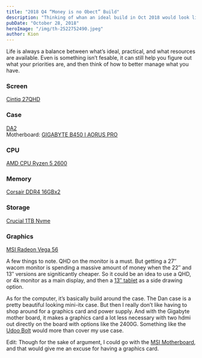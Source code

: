 ```yaml
---
title: "2018 Q4 “Money is no Obect” Build"
description: "Thinking of whan an ideal build in Oct 2018 would look like"
pubDate: "October 28, 2018"
heroImage: "/img/th-2522752490.jpeg"
author: Kion
---
```



Life is always a balance between what’s ideal, practical, and what resources are available. Even is something isn’t fesable, it can still help you figure out what your priorities are, and then think of how to better manage what you have.

### Screen 

[Cintiq 27QHD](https://www.amazon.co.jp/%E3%83%AF%E3%82%B3%E3%83%A0-%E6%B6%B2%E6%99%B6%E3%83%9A%E3%83%B3%E3%82%BF%E3%83%96%E3%83%AC%E3%83%83%E3%83%88-27%E5%9E%8BQHD%E6%B6%B2%E6%99%B6-DTH-2700-K0/dp/B00S7NGW68/ref=sr_1_2?ie=UTF8&qid=1540738035&sr=8-2&keywords=cintiq+27qhd)  

### Case

[DA2](https://streacom.com/products/da2-chassis/)  
Motherboard: [GIGABYTE B450 I AORUS PRO](https://www.amazon.co.jp/dp/B07GPDJ9R6?SubscriptionId=0571BBGTQZ5YYPEDSY02&tag=kakaku-subtag-22&ascsubtag=kakaku-pc-pr-pcparts-22_B07GPDJ9R6_K0001086112_008_422c1a4f4b5145aeb5ae90d55b9b35e7a&linkCode=xm2&camp=2025&creative=165953&creativeASIN=B07GPDJ9R6&me=AN1VRQENFRJN5)  

### CPU

[AMD CPU Ryzen 5 2600](https://www.amazon.co.jp/AMD-Wraith-Stealth-cooler-YD2600BBAFBOX/dp/B07B41WS48/ref=sr_1_6?s=computers&ie=UTF8&qid=1540737710&sr=1-6&keywords=ryzen+3)  

### Memory

[Corsair DDR4 16GBx2](https://www.amazon.co.jp/CORSAIR-DDR4-2666MHz-%E3%83%87%E3%82%B9%E3%82%AF%E3%83%88%E3%83%83%E3%83%97PC%E7%94%A8-VENGEANCE-CMK16GX4M2A2666C16/dp/B0134EW44S/ref=pd_bxgy_147_2?_encoding=UTF8&pd_rd_i=B0123ZC44Y&pd_rd_r=8afaa287-dabf-11e8-938f-cf6ba6c3ef0a&pd_rd_w=mhZmL&pd_rd_wg=b7cpn&pf_rd_i=desktop-dp-sims&pf_rd_m=AN1VRQENFRJN5&pf_rd_p=a4de75e6-d8f7-4a34-bd69-503ea4866e6c&pf_rd_r=ZWHGVF21FZA5RSGM9JMP&pf_rd_s=desktop-dp-sims&pf_rd_t=40701&refRID=ZWHGVF21FZA5RSGM9JMP&th=1)  

### Storage

[Crucial 1TB Nvme](https://www.amazon.co.jp/Crucial-P1%E3%82%B7%E3%83%AA%E3%83%BC%E3%82%BA-Type2280-PCIe3-0x4-CT500P1SSD8JP/dp/B07JWKKBVV/ref=sr_1_2_sspa?s=computers&ie=UTF8&qid=1540738188&sr=1-2-spons&keywords=1tb%2Bnvme&th=1)  

### Graphics

[MSI Radeon Vega 56](https://www.amazon.co.jp/MSI-RX-56-8G-OC/dp/B077Y8328G/ref=sr_1_1?s=computers&ie=UTF8&qid=1540738255&sr=1-1&keywords=vega+56)

A few things to note. QHD on the monitor is a must. But getting a 27″ wacom monitor is spending a massive amount of money when the 22″ and 13″ versions are signiticantly cheaper. So it could be an idea to use a QHD, or 4k monitor as a main display, and then a [13″ tablet](https://www.amazon.co.jp/dp/B0116O4YGE/ref=sspa_dk_hqp_detail_aax_0?psc=1) as a side drawing option.

As for the computer, it’s basically build around the case. The Dan case is a pretty beautiful looking mini-itx case. But then I really don’t like having to shop around for a graphics card and power supply. And with the Gigabyte mother board, it makes a graphics card a lot less necessary with two hdmi out directly on the board with options like the 2400G. Something like the [Udoo Bolt](https://www.kickstarter.com/projects/udoo/udoo-bolt-raising-the-maker-world-to-the-next-leve?ref=1m4u1y) would more than cover my use case.

Edit: Though for the sake of argument, I could go with the [MSI Motherboard](https://www.amazon.co.jp/gp/product/B07FVR42K3/ref=s9u_simh_gw_i7?ie=UTF8&pd_rd_i=B07FVR42K3&pd_rd_r=0d2a2937-db7a-11e8-ab80-c165c7535ab5&pd_rd_w=aHtQz&pd_rd_wg=Cd0jz&pf_rd_m=AN1VRQENFRJN5&pf_rd_s=&pf_rd_r=TYPFQ9CK8G490J5RECEX&pf_rd_t=36701&pf_rd_p=5dde70a7-29ac-4e03-87b0-3d01e50df5bc&pf_rd_i=desktop), and that would give me an excuse for having a graphics card.